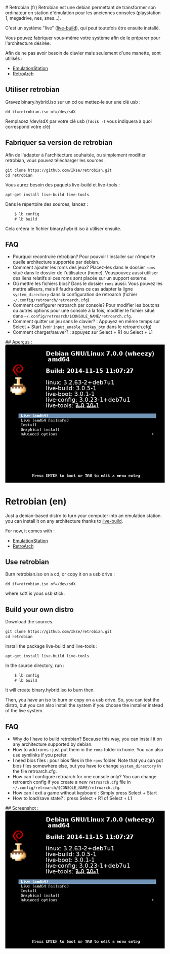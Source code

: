 # Retrobian (fr)
Retrobian est une debian permettant de transformer son ordinateur en
station d'émulation pour les anciennes consoles (playstation 1,
megadrive, nes, snes...).

C'est un système "live" ([live-build](http://live.debian.net/)), qui
peut toutefois être ensuite installé. 

Vous pouvez fabriquer vous-même votre système afin de le préparer pour
l'architecture désirée.

Afin de ne pas avoir besoin de clavier mais seulement d'une manette,
sont utilisés : 

- [EmulationStation](http://emulationstation.org)
- [RetroArch](https://github.com/Themaister/RetroArch)

## Utiliser retrobian
Gravez binary.hybrid.iso sur un cd ou mettez-le sur une clé usb : 

    dd if=retrobian.iso of=/dev/sdX

Remplacez /dev/sdX par votre clé usb (`fdsik -l` vous indiquera à quoi
correspond votre clé)

## Fabriquer sa version de retrobian
Afin de l'adapter à l'architecture souhaitée, ou simplement modifier
retrobian, vous pouvez télécharger les sources.

    git clone https://github.com/Ikse/retrobian.git
    cd retrobian

Vous aurez besoin des paquets live-build et live-tools : 

    apt-get install live-build live-tools

Dans le répertoire des sources, lancez : 

        $ lb config
        # lb build

Cela créera le fichier binary.hybrid.iso à utiliser ensuite.

## FAQ

- Pourquoi recontruire retrobian? Pour pouvoir l'installer sur n'importe
  quelle architecture supportée par debian.
- Comment ajouter les roms des jeux? Placez-les dans le dossier `roms`
  situé dans le dossier de l'utilisateur (home). Vouspouvez aussi
  utiliser des liens relatifs si ces roms sont placée sur un support
  externe.
- Où mettre les fichiers bios? Dans le dossier `roms` aussi. Vous pouvez
  les mettre ailleurs, mais il faudra dans ce cas adapter la ligne
  `system_directory` dans la configuration de retroarch (fichier
  `~/.config/retroarch/retroarch.cfg`)
- Comment configurer retroarch par console? Pour modifier les boutons ou
  autres options pour une console à la fois, modifier le fichier situé
  dans `~/.config/retroarch/$CONSOLE_NAME/retroarch.cfg`.
- Comment quitter un jeu sans le clavier? : Appuyez en même temps sur Select + Start (voir `input_enable_hotkey_btn` dans le retroarch.cfg)
- Comment charger/sauver? : appuyez sur Select + R1 ou Select + L1


## Aperçus : 
![boot menu](/Images/boot_menu.png)

# Retrobian (en)
Just a debian-based distro to turn your computer into an emulation station. you can install it on any architecture thanks to [live-build](http://live.debian.net/).

For now, it comes with : 

- [EmulationStation](http://emulationstation.org)
- [RetroArch](https://github.com/Themaister/RetroArch)

## Use retrobian
Burn retrobian.iso on a cd, or copy it on a usb drive : 

    dd if=retrobian.iso of=/dev/sdX

where sdX is yous usb stick.

## Build your own distro

Download the sources.

    git clone https://github.com/Ikse/retrobian.git
    cd retrobian

Install the package live-build and live-tools : 

    apt-get install live-build live-tools

In the source directory, run : 

        $ lb config
        # lb build

It will create binary.hybrid.iso to burn then.

Then, you have an iso to burn or copy on a usb drive. So, you can test
the distro, but you can also install the system if you choose the
installer instead of the live system.

## FAQ

- Why do I have to build retrobian? Because this way, you can install it
  on any architecture supported by debian.
- How to add roms : just put them in the `roms` folder in home. You can also use symlinks if you prefer.
- I need bios files : pour bios files in the `roms` folder. Note that you can put bios files somewhere else, but you have to change `system_directory` in the file retroarch.cfg.
- How can I configure retroarch for one console only? You can change retroarch config if you create a new `retroarch.cfg` file in `~/.config/retroarch/$CONSOLE_NAME/retroarch.cfg`.
- How can I exit a game without keyboard : Simply press Select + Start
- How to load/save state? : press Select + R1 of Select + L1

## Screenshot : 
![boot menu](/Images/boot_menu.png)
